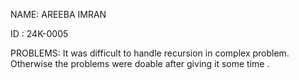 NAME: AREEBA IMRAN 

ID : 24K-0005

PROBLEMS:
It was difficult to handle recursion in complex problem. Otherwise the problems were doable after giving it some time .
